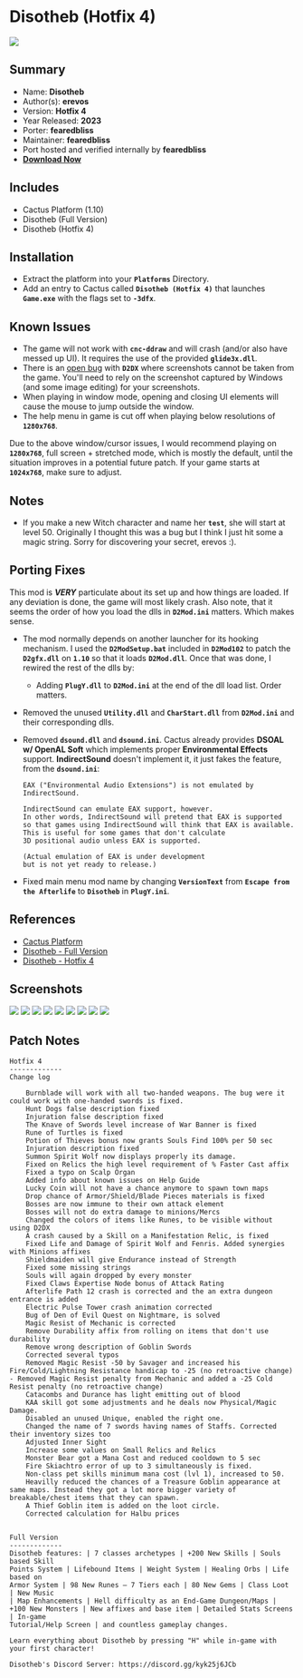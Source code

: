 # Disotheb (Hotfix 4)

![](https://xyinn.org/diablo/platforms/gold/Disotheb_Hotfix_4/screenshots/Screenshot001.png)

## Summary

- Name: **Disotheb**
- Author(s): **erevos**
- Version: **Hotfix 4**
- Year Released: **2023**
- Porter: **fearedbliss**
- Maintainer: **fearedbliss**
- Port hosted and verified internally by **fearedbliss**
- [**Download Now**](https://xyinn.org/diablo/platforms/gold/Disotheb_Hotfix_4/)

## Includes

- Cactus Platform (1.10)
- Disotheb (Full Version)
- Disotheb (Hotfix 4)

## Installation

- Extract the platform into your **`Platforms`** Directory.
- Add an entry to Cactus called **`Disotheb (Hotfix 4)`** that launches
  **`Game.exe`** with the flags set to **`-3dfx`**.

## Known Issues

- The game will not work with **`cnc-ddraw`** and will crash (and/or also have
  messed up UI). It requires the use of the provided **`glide3x.dll`**.
- There is an [open bug](https://github.com/bolrog/d2dx/issues/124) with **`D2DX`**
  where screenshots cannot be taken from the game. You'll need to rely on the
  screenshot captured by Windows (and some image editing) for your screenshots.
- When playing in window mode, opening and closing UI elements will cause the
  mouse to jump outside the window.
- The help menu in game is cut off when playing below resolutions of **`1280x768`**.

Due to the above window/cursor issues, I would recommend playing on **`1280x768`**,
full screen + stretched mode, which is mostly the default, until the situation
improves in a potential future patch. If your game starts at **`1024x768`**,
make sure to adjust.
  
## Notes
  
- If you make a new Witch character and name her **`test`**, she will start at
  level 50. Originally I thought this was a bug but I think I just hit some
  a magic string. Sorry for discovering your secret, erevos :).

## Porting Fixes

This mod is ***VERY*** particulate about its set up and how things are loaded.
If any deviation is done, the game will most likely crash. Also note, that it
seems the order of how you load the dlls in **`D2Mod.ini`** matters. Which
makes sense.

- The mod normally depends on another launcher for its hooking mechanism. I used
  the **`D2ModSetup.bat`** included in **`D2Mod102`** to patch the
  **`D2gfx.dll`** on **`1.10`** so that it loads **`D2Mod.dll`**. Once that was
  done, I rewired the rest of the dlls by:
	- Adding **`PlugY.dll`** to **`D2Mod.ini`** at the end of the dll load list.
	  Order matters.
- Removed the unused **`Utility.dll`** and **`CharStart.dll`** from **`D2Mod.ini`**
  and their corresponding dlls.
- Removed **`dsound.dll`** and **`dsound.ini`**. Cactus already provides
  **DSOAL w/ OpenAL Soft** which implements proper **Environmental Effects**
  support. **IndirectSound** doesn't implement it, it just fakes the feature,
  from the **`dsound.ini`**:

	```
	EAX ("Environmental Audio Extensions") is not emulated by IndirectSound.

	IndirectSound can emulate EAX support, however.
	In other words, IndirectSound will pretend that EAX is supported
	so that games using IndirectSound will think that EAX is available.
	This is useful for some games that don't calculate
	3D positional audio unless EAX is supported.

	(Actual emulation of EAX is under development
	but is not yet ready to release.)
	```
- Fixed main menu mod name by changing **`VersionText`** from 
  **`Escape from the Afterlife`** to **`Disotheb`** in **`PlugY.ini`**.

## References

- [Cactus Platform](https://github.com/fearedbliss/Cactus)
- [Disotheb - Full Version](https://www.moddb.com/mods/disotheb/downloads/disotheb-full-version)
- [Disotheb - Hotfix 4](https://www.moddb.com/mods/disotheb/downloads/disotheb-hotfix-4-includes-previous-hotfixes)

## Screenshots

![](https://xyinn.org/diablo/platforms/gold/Disotheb_Hotfix_4/screenshots/Screenshot002.png)
![](https://xyinn.org/diablo/platforms/gold/Disotheb_Hotfix_4/screenshots/Screenshot003.png)
![](https://xyinn.org/diablo/platforms/gold/Disotheb_Hotfix_4/screenshots/Screenshot004.png)
![](https://xyinn.org/diablo/platforms/gold/Disotheb_Hotfix_4/screenshots/Screenshot005.png)
![](https://xyinn.org/diablo/platforms/gold/Disotheb_Hotfix_4/screenshots/Screenshot006.png)
![](https://xyinn.org/diablo/platforms/gold/Disotheb_Hotfix_4/screenshots/Screenshot007.png)
![](https://xyinn.org/diablo/platforms/gold/Disotheb_Hotfix_4/screenshots/Screenshot008.png)
![](https://xyinn.org/diablo/platforms/gold/Disotheb_Hotfix_4/screenshots/Screenshot009.png)
![](https://xyinn.org/diablo/platforms/gold/Disotheb_Hotfix_4/screenshots/Screenshot010.png)

## Patch Notes

```
Hotfix 4
-------------
Change log

    Burnblade will work with all two-handed weapons. The bug were it could work with one-handed swords is fixed.
    Hunt Dogs false description fixed
    Injuration false description fixed
    The Knave of Swords level increase of War Banner is fixed
    Rune of Turtles is fixed
    Potion of Thieves bonus now grants Souls Find 100% per 50 sec
    Injuration description fixed
    Summon Spirit Wolf now displays properly its damage.
    Fixed on Relics the high level requirement of % Faster Cast affix
    Fixed a typo on Scalp Organ
    Added info about known issues on Help Guide
    Lucky Coin will not have a chance anymore to spawn town maps
    Drop chance of Armor/Shield/Blade Pieces materials is fixed
    Bosses are now immune to their own attack element
    Bosses will not do extra damage to minions/Mercs
    Changed the colors of items like Runes, to be visible without using D2DX
    A crash caused by a Skill on a Manifestation Relic, is fixed
    Fixed Life and Damage of Spirit Wolf and Fenris. Added synergies with Minions affixes
    Shieldmaiden will give Endurance instead of Strength
    Fixed some missing strings
    Souls will again dropped by every monster
    Fixed Claws Expertise Node bonus of Attack Rating
    Afterlife Path 12 crash is corrected and the an extra dungeon entrance is added
    Electric Pulse Tower crash animation corrected
    Bug of Den of Evil Quest on Nightmare, is solved
    Magic Resist of Mechanic is corrected
    Remove Durability affix from rolling on items that don't use durability
    Remove wrong description of Goblin Swords
    Corrected several typos
    Removed Magic Resist -50 by Savager and increased his Fire/Cold/Lightning Resistance handicap to -25 (no retroactive change) - Removed Magic Resist penalty from Mechanic and added a -25 Cold Resist penalty (no retroactive change)
    Catacombs and Durance has light emitting out of blood
    KAA skill got some adjustments and he deals now Physical/Magic Damage.
    Disabled an unused Unique, enabled the right one.
    Changed the name of 7 swords having names of Staffs. Corrected their inventory sizes too
    Adjusted Inner Sight
    Increase some values on Small Relics and Relics
    Monster Bear got a Mana Cost and reduced cooldown to 5 sec
    Fire Skiachtro error of up to 3 simultaneously is fixed.
    Non-class pet skills minimum mana cost (lvl 1), increased to 50.
    Heavilly reduced the chances of a Treasure Goblin appearance at same maps. Instead they got a lot more bigger variety of breakable/chest items that they can spawn.
    A Thief Goblin item is added on the loot circle.
    Corrected calculation for Halbu prices


Full Version
-------------
Disotheb features: | 7 classes archetypes | +200 New Skills | Souls based Skill
Points System | Lifebound Items | Weight System | Healing Orbs | Life based on
Armor System | 98 New Runes – 7 Tiers each | 80 New Gems | Class Loot | New Music
| Map Enhancements | Hell difficulty as an End-Game Dungeon/Maps |
+100 New Monsters | New affixes and base item | Detailed Stats Screens | In-game
Tutorial/Help Screen | and countless gameplay changes.

Learn everything about Disotheb by pressing "H" while in-game with your first character!

Disotheb's Discord Server: https://discord.gg/kyk25j6JCb
```